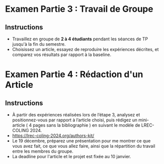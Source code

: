 
# Examen Partie 3 : Travail de Groupe

## Instructions
- Travaillez en groupe de **2 à 4 étudiants** pendant les séances de TP jusqu'à la fin du semestre.
- Choisissez un article, essayez de reproduire les expériences décrites, et comparez vos résultats par rapport à la baseline.

# Examen Partie 4 : Rédaction d'un Article

## Instructions
- À partir des expériences réalisées lors de l’étape 3, analysez et positionnez-vous par rapport à l’article choisi, puis rédigez un mini-article ( 4 pages sans la bibliographie ) en suivant le modèle de LREC-COLING 2024.
- https://lrec-coling-2024.org/authors-kit/
-  Le 19 décembre, préparez une présentation pour me montrer ce que vous avez fait, ce que vous allez faire, ainsi que la répartition du travail entre les membres du groupe.
-  La deadline pour l'article et le projet est fixée au 10 janvier.



